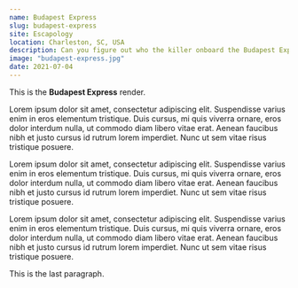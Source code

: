 ```yaml
---
name: Budapest Express
slug: budapest-express
site: Escapology
location: Charleston, SC, USA
description: Can you figure out who the killer onboard the Budapest Express is before they catch you?
image: "budapest-express.jpg"
date: 2021-07-04
---
```


This is the **Budapest Express** render.

Lorem ipsum dolor sit amet, consectetur adipiscing elit. Suspendisse varius enim in
eros elementum tristique. Duis cursus, mi quis viverra ornare, eros dolor interdum nulla, ut commodo
diam libero vitae erat. Aenean faucibus nibh et justo cursus id rutrum lorem imperdiet. Nunc ut sem
vitae risus tristique posuere.

Lorem ipsum dolor sit amet, consectetur adipiscing elit. Suspendisse varius enim in
eros elementum tristique. Duis cursus, mi quis viverra ornare, eros dolor interdum nulla, ut commodo
diam libero vitae erat. Aenean faucibus nibh et justo cursus id rutrum lorem imperdiet. Nunc ut sem
vitae risus tristique posuere.

Lorem ipsum dolor sit amet, consectetur adipiscing elit. Suspendisse varius enim in
eros elementum tristique. Duis cursus, mi quis viverra ornare, eros dolor interdum nulla, ut commodo
diam libero vitae erat. Aenean faucibus nibh et justo cursus id rutrum lorem imperdiet. Nunc ut sem
vitae risus tristique posuere.

This is the last paragraph.